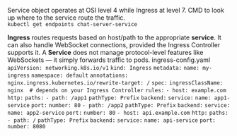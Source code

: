 
Service object operates at OSI level 4 while Ingress at level 7.
	CMD to look up where to the service route the traffic.  
		`kubectl get endpoints chat-server-service`

**Ingress** routes requests based on host/path to the appropriate **service**. It can also handle WebSocket connections, provided the Ingress Controller supports it. A **Service** does not manage protocol-level features like WebSockets — it simply forwards traffic to pods.
 ingress-config.yaml
	`apiVersion: networking.k8s.io/v1`
	`kind: Ingress`
	`metadata:`
	  `name: my-ingress`
	  `namespace: default`
	  `annotations:`
	    `nginx.ingress.kubernetes.io/rewrite-target: /`
	`spec:`
	  `ingressClassName: nginx  # depends on your Ingress Controller`
	  `rules:`
	    `- host: example.com`
	      `http:`
	        `paths:`
	          `- path: /app1`
	            `pathType: Prefix`
	            `backend:`
	              `service:`
	                `name: app1-service`
	                `port:`
	                  `number: 80`
	          `- path: /app2`
	            `pathType: Prefix`
	            `backend:`
	              `service:`
	                `name: app2-service`
	                `port:`
	                  `number: 80`
	    `- host: api.example.com`
	      `http:`
	        `paths:`
	          `- path: /`
	            `pathType: Prefix`
	            `backend:`
	              `service:`
	                `name: api-service`
	                `port:`
	                  `number: 8080`
